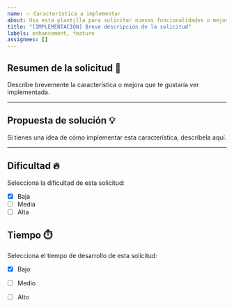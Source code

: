 ```yaml
---
name: ✨ Característica a implementar
about: Usa esta plantilla para solicitar nuevas funcionalidades o mejoras.
title: "[IMPLEMENTACIÓN] Breve descripción de la solicitud"
labels: enhancement, feature
assignees: []
---
```


## Resumen de la solicitud 📝
Describe brevemente la característica o mejora que te gustaría ver implementada.

---

## Propuesta de solución 💡
Si tienes una idea de cómo implementar esta característica, descríbela aquí.

---

## Dificultad 🔥
Selecciona la dificultad de esta solicitud:
- [x] Baja
- [ ] Media
- [ ] Alta

## Tiempo ⏱️
Selecciona el tiempo de desarrollo de esta solicitud:
- [x] Bajo
- [ ] Medio
- [ ] Alto

